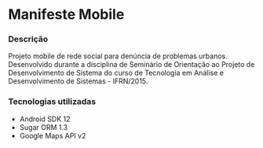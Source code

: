 # Manifeste Mobile

### Descrição
Projeto mobile de rede social para denúncia de problemas urbanos. Desenvolvido durante a disciplina de Seminário de Orientação ao Projeto de Desenvolvimento de Sistema do curso de Tecnologia em Análise e Desenvolvimento de Sistemas - IFRN/2015.

### Tecnologias utilizadas
- Android SDK 12
- Sugar ORM 1.3
- Google Maps API v2
